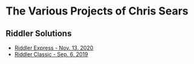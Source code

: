 # The Various Projects of Chris Sears

## Riddler Solutions

* [Riddler Express - Nov. 13, 2020](/Riddler/Express-2020-11-13/README.md)
* [Riddler Classic - Sep. 6, 2019](/Riddler/Classic-2019-09-06/README.md)
